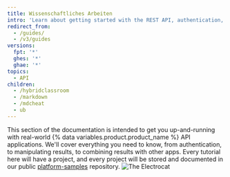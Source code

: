 ```yaml
---
title: Wissenschaftliches Arbeiten
intro: 'Learn about getting started with the REST API, authentication, and how to use the REST API for a variety of tasks.'
redirect_from:
  - /guides/
  - /v3/guides
versions:
  fpt: '*'
  ghes: '*'
  ghae: '*'
topics:
  - API
children:
  - /hybridclassroom
  - /markdown
  - /mdcheat
  - ub
---
```

This section of the documentation is intended to get you up-and-running with
real-world {% data variables.product.product_name %} API applications. We'll cover everything you need to know, from
authentication, to manipulating results, to combining results with other apps.
Every tutorial here will have a project, and every project will be
stored and documented in our public
[platform-samples](https://github.com/github/platform-samples) repository.
![The Electrocat](/assets/images/electrocat.png)
